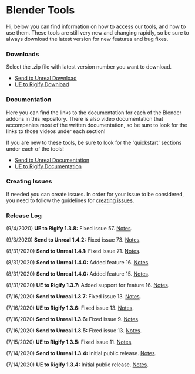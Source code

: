 # Blender Tools
Hi, below you can find information on how to access our tools, and how to use them. These tools are still very new and changing rapidly, so be sure to always download the latest version for new features and bug fixes.

### Downloads
Select the .zip file with latest version number you want to download.
* [Send to Unreal Download](https://github.com/EpicGames/BlenderTools/tree/master/Send%20to%20Unreal/releases)
* [UE to Rigify Download](https://github.com/EpicGames/BlenderTools/tree/master/UE%20to%20Rigify/releases)

### Documentation
Here you can find the links to the documentation for each of the Blender addons in this repository. There is also video documentation that accompanies most of the written documentation, so be sure to look for the links to those videos under each section!

If you are new to these tools, be sure to look for the 'quickstart' sections under each of the tools!

* [Send to Unreal Documentation](https://github.com/EpicGames/BlenderTools/wiki/Send-to-Unreal-Home)
* [UE to Rigify Documentation](https://github.com/EpicGames/BlenderTools/wiki/UE-to-Rigify-Home)

### Creating Issues
If needed you can create issues. In order for your issue to be considered, you need to follow the guidelines for [creating issues](https://github.com/EpicGames/BlenderTools/wiki/Creating-Issues).

### Release Log
(9/4/2020) **UE to Rigify 1.3.8:**  Fixed issue 57. [Notes](https://github.com/EpicGames/BlenderTools/issues/57).

(9/3/2020) **Send to Unreal 1.4.2:**  Fixed issue 73. [Notes](https://github.com/EpicGames/BlenderTools/issues/73).

(8/31/2020) **Send to Unreal 1.4.1:**  Fixed issue 71. [Notes](https://github.com/EpicGames/BlenderTools/issues/71).

(8/31/2020) **Send to Unreal 1.4.0:**  Added feature 16. [Notes](https://github.com/EpicGames/BlenderTools/issues/16).

(8/31/2020) **Send to Unreal 1.4.0:**  Added feature 15. [Notes](https://github.com/EpicGames/BlenderTools/issues/15).

(8/31/2020) **UE to Rigify 1.3.7:**  Added support for feature 16. [Notes](https://github.com/EpicGames/BlenderTools/issues/16).

(7/16/2020) **Send to Unreal 1.3.7:**  Fixed issue 13. [Notes](https://github.com/EpicGames/BlenderTools/issues/13).

(7/16/2020) **UE to Rigify 1.3.6:**  Fixed issue 13. [Notes](https://github.com/EpicGames/BlenderTools/issues/13).

(7/16/2020) **Send to Unreal 1.3.6:**  Fixed issue 9. [Notes](https://github.com/EpicGames/BlenderTools/issues/9).

(7/16/2020) **Send to Unreal 1.3.5:**  Fixed issue 13. [Notes](https://github.com/EpicGames/BlenderTools/issues/13).

(7/15/2020) **UE to Rigify 1.3.5:** Fixed issue 11. [Notes](https://github.com/EpicGames/BlenderTools/issues/11).

(7/14/2020) **Send to Unreal 1.3.4:** Initial public release. [Notes](https://github.com/EpicGames/BlenderTools/wiki/Send-to-Unreal-1.3.4-Release-Notes).

(7/14/2020) **UE to Rigify 1.3.4:** Initial public release. [Notes](https://github.com/EpicGames/BlenderTools/wiki/UE-to-Rigify-1.3.4-Release-Notes).
